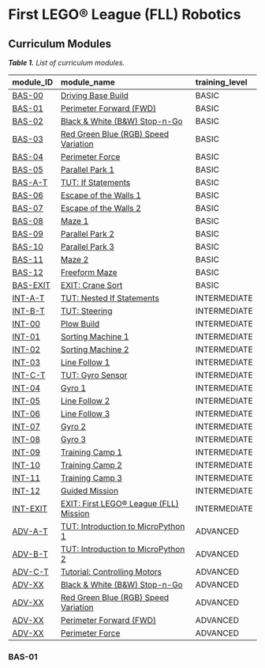 # First LEGO®️ League (FLL) Robotics

## Curriculum Modules

<tabcaption>

<i>**Table 1.** List of curriculum modules.</i>

</tabcaption>

| module_ID                    | module_name                                                                               | training_level |
|:-----------------------------|:------------------------------------------------------------------------------------------|:---------------|
| [BAS-00](#BAS-00)            | [Driving Base Build](1_basic/BAS-00_Driving-Base-Build.pdf)                               | BASIC          |
| [BAS-01](###BAS-01)          | [Perimeter Forward (FWD)](1_basic/BAS-01_Perimeter-FWD.llsp3)                             | BASIC          |
| [BAS-02](#BAS-02)            | [Black & White (B&W) Stop-n-Go](1_basic/BAS-02_B&W-Stop-n-Go.llsp3)                       | BASIC          |
| [BAS-03](#BAS-03)            | [Red Green Blue (RGB) Speed Variation](1_basic/BAS-03_RGB-Speed-Variation.llsp3)          | BASIC          |
| [BAS-04](#BAS-04)            | [Perimeter Force](1_basic/BAS-04_Perimeter-Force.llsp3)                                   | BASIC          |
| [BAS-05](#BAS-05)            | [Parallel Park 1](1_basic/BAS-05_Parallel-Park-1.llsp3)                                   | BASIC          |
| [BAS-A-T](#BAS-A-T)          | [TUT: If Statements](1_intermediate/BAS-A-T_If-Then-Statements.llsp3)                     | BASIC          |
| [BAS-06](#BAS-06)            | [Escape of the Walls 1](1_basic/BAS-06_Escape-of-the-Walls-1.llsp3)                       | BASIC          |
| [BAS-07](#BAS-07)            | [Escape of the Walls 2](1_basic/BAS-07_Escape-of-the-Walls-2.llsp3)                       | BASIC          |
| [BAS-08](#BAS-08)            | [Maze 1](1_basic/BAS-08_Maze-1.llsp3)                                                     | BASIC          |
| [BAS-09](#BAS-09)            | [Parallel Park 2](1_basic/BAS-09_Parallel-Park-2.llsp3)                                   | BASIC          |
| [BAS-10](#BAS-10)            | [Parallel Park 3](1_basic/BAS-10_Parallel-Park-3.llsp3)                                   | BASIC          |
| [BAS-11](#BAS-11)            | [Maze 2](1_basic/BAS-11_Maze-2.llsp3)                                                     | BASIC          |
| [BAS-12](#BAS-12)            | [Freeform Maze](1_basic/BAS-12_Freeform-Maze.llsp3)                                       | BASIC          |
| [BAS-EXIT](#BAS-EXIT)        | [EXIT: Crane Sort](2_intermediate/BAS-EXIT_Crane-Sort.llsp3)                              | BASIC          |
| [INT-A-T](#INT-A-T)          | [TUT: Nested If Statements](2_intermediate/INT-A-T_Nested-If-Statements.llsp3)            | INTERMEDIATE   |
| [INT-B-T](#INT-B-T)          | [TUT: Steering](2_intermediate/INT-B-T_Steering.llsp3)                                    | INTERMEDIATE   |
| [INT-00](#INT-00)            | [Plow Build](2_intermediate/INT-00_Plow-Build.pdf)                                        | INTERMEDIATE   |
| [INT-01](#INT-01)            | [Sorting Machine 1](2_intermediate/INT-01_Sorting-Machine-1.llsp3)                        | INTERMEDIATE   |
| [INT-02](#INT-02)            | [Sorting Machine 2](2_intermediate/INT-02_Sorting-Machine-2.llsp3)                        | INTERMEDIATE   |
| [INT-03](#INT-03)            | [Line Follow 1](2_intermediate/INT-03_Line-Follow-1.llsp3)                                | INTERMEDIATE   |
| [INT-C-T](#INT-C-T)          | [TUT: Gyro Sensor](2_intermediate/INT-C-T_Gyro-Sensor.llsp3)                              | INTERMEDIATE   |
| [INT-04](#INT-04)            | [Gyro 1](2_intermediate/INT-04_Gyro-1.llsp3)                                              | INTERMEDIATE   |
| [INT-05](#INT-05)            | [Line Follow 2](2_intermediate/INT-05_Line-Follow-2.llsp3)                                | INTERMEDIATE   |
| [INT-06](#INT-06)            | [Line Follow 3](2_intermediate/INT-06_Line-Follow-3.llsp3)                                | INTERMEDIATE   |
| [INT-07](#INT-07)            | [Gyro 2](2_intermediate/INT-07_Gyro-2.llsp3)                                              | INTERMEDIATE   |
| [INT-08](#INT-08)            | [Gyro 3](2_intermediate/INT-08_Gyro-3.llsp3)                                              | INTERMEDIATE   |
| [INT-09](#INT-09)            | [Training Camp 1](2_intermediate/INT-09_Training-Camp-1.llsp3)                            | INTERMEDIATE   |
| [INT-10](#INT-10)            | [Training Camp 2](2_intermediate/INT-10_Training-Camp-2.llsp3)                            | INTERMEDIATE   |
| [INT-11](#INT-11)            | [Training Camp 3](2_intermediate/INT-11_Training-Camp-3.llsp3)                            | INTERMEDIATE   |
| [INT-12](#INT-12)            | [Guided Mission](2_intermediate/INT-12_Guided-Mission.llsp3)                              | INTERMEDIATE   |
| [INT-EXIT](#INT-EXIT)        | [EXIT: First LEGO®️ League (FLL) Mission](2_intermediate/INT-EXIT_FLL-Mission.llsp3)       | INTERMEDIATE   |
| [ADV-A-T](#ADV-A-T)          | [TUT: Introduction to MicroPython 1](3_advanced/ADV-A-T_Intro-to-MicroPython-1.llsp3)     | ADVANCED       |
| [ADV-B-T](#ADV-B-T)          | [TUT: Introduction to MicroPython 2](3_advanced/ADV-B-T_Intro-to-MicroPython-2.llsp3)     | ADVANCED       |
| [ADV-C-T](#ADV-C-T)          | [Tutorial: Controlling Motors](3_advanced/ADV-C-T_Controlling-Motors.llsp3)               | ADVANCED       |
| [ADV-XX](#ADV-XX)            | [Black & White (B&W) Stop-n-Go](3_advanced/ADV-XX_B&W-Stop-n-Go.llsp3)                    | ADVANCED       |
| [ADV-XX](#ADV-XX)            | [Red Green Blue (RGB) Speed Variation](3_advanced/ADV-XX_RGB-Speed-Variation.llsp3)       | ADVANCED       |
| [ADV-XX](#ADV-XX)            | [Perimeter Forward (FWD)](3_advanced/ADV-XX_Perimeter-FWD.llsp3)                          | ADVANCED       |
| [ADV-XX](#ADV-XX)            | [Perimeter Force](3_advanced/ADV-XX_Perimeter-Force.llsp3)                                | ADVANCED       |

### BAS-01

